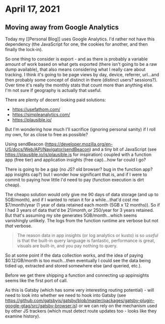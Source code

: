 # April 17, 2021

## Moving away from Google Analytics

Today my [[Personal Blog]] uses Google Analytics.  I'd rather not have this dependency (the JavaScript for one, the cookies for another, and then finally the lock-in).

So one thing to consider is export - and as there is probably a variable amount of work based on what gets exported (there isn't going to be a raw dump available), that also means considering what I really care about tracking.  I think it's going to be page views by day, device, referrer, url...and then probably some concept of distinct in there (distinct users? sessions?).  Over time it's really the monthly stats that count more than anything else.  I'm not sure if geography is actually that useful.

There are plenty of decent looking paid solutions:
- https://usefathom.com/
- https://simpleanalytics.com/
- https://plausible.io/

But I'm wondering how much I'll sacrifice (ignoring personal sanity) if I roll my own, for as close to free as possible?

Using sendBeacon (https://developer.mozilla.org/en-US/docs/Web/API/Navigator/sendBeacon) and a tiny bit of JavaScript (see https://plausible.io/js/plausible.js for inspiration) coupled with a function app (free tier) and application insights (free cap)...how far could I go?

There is going to be a gap (no JS? old browser? bug in the function app? app insights cap?) but I wonder how significant that is, and if I were to commit to paying how little I'd need to pay (function execution is dirt cheap).

The cheapo solution would only give me 90 days of data storage (and up to 5GB/month), and if I wanted to retain it for a while...that'd cost me $7/month/year (1 year of data retained each month (5GB x 12 months)).  So if I had 3 years of data that'd be $21/month, or ~$250/year for 3 years retained.  But that's assuming my site generates 5GB/month...which seems vanishingly unlikely.  The logs from the function runtime are verbose but not _that_ verbose.

> The reason data in app insights (or log analytics or kusto) is so _useful_ is that the built-in query language is fantastic, performance is great, visuals are built-in, and you pay nothing to query.

So at some point if the data collection works, and the idea of paying $0.12/GB/month is too much...then eventually I could see the data being tidied up, extracted and stored somewhere else (and queried, etc.).

Before we get there shipping a function and connecting up appinsights seems like the first port of call.

As this is Gatsby (which has some very interesting routing potential) - will need to look into whether we need to hook into Gatsby (see https://github.com/gatsbyjs/gatsby/blob/master/packages/gatsby-plugin-google-gtag/src/gatsby-browser.js) or we can rely on the mechanism used by other JS trackers (which must detect route updates too - looks like they examine history).